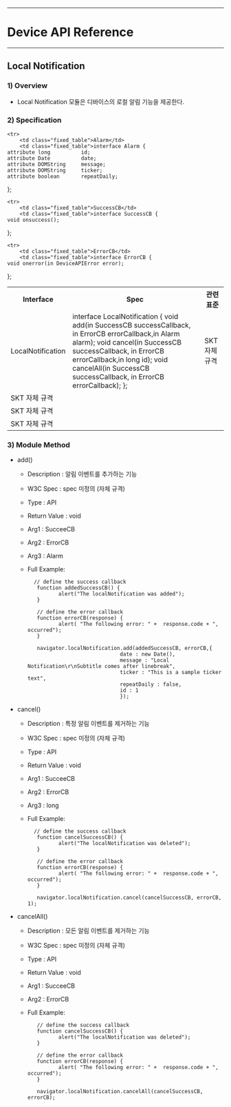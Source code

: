 <!--
layout: 'post'
section: 'Cornerstone Framework'
title: 'Local Notification'
outline: 'Local Notification 모듈은 디바이스의 로컬 알림 기능을 제공한다.'
date: '2012-11-16'
tagstr: 'runtime'
subsection: 'Runtime'
order: '[6, 5, 19]'
thumbnail: '6.1.00.runtime_structure.png'
-->

----------

# Device API Reference 

----------

## Local Notification 

### 1) Overview

- Local Notification 모듈은 디바이스의 로컬 알림 기능을 제공한다.

### 2) Specification

<table class="table table-bordered">
	<tr>
		<th class="fixed_table">Interface</th>
		<th class="fixed_table">Spec</th>
		<th>관련 표준</th>
	</tr>
	<tr>
		<td class="fixed_table">LocalNotification</td>
		<td class="fixed_table">interface LocalNotification {
	void add(in SuccessCB successCallback, in ErrorCB errorCallback,in Alarm alarm);
	void cancel(in SuccessCB successCallback, in ErrorCB errorCallback,in long id);
	void cancelAll(in SuccessCB successCallback, in ErrorCB errorCallback); 
};
		</td>
		<td>SKT 자체 규격</td>
	</tr>

	<tr>
		<td class="fixed_table">Alarm</td>
		<td class="fixed_table">interface Alarm {
	attribute long          id;
	attribute Date          date;
	attribute DOMString     message;
	attribute DOMString     ticker;
	attribute boolean       repeatDaily;
};
		</td>
		<td>SKT 자체 규격</td>
	</tr>

	<tr>
		<td class="fixed_table">SuccessCB</td>
		<td class="fixed_table">interface SuccessCB {
	void onsuccess();
};
		</td>
		<td>SKT 자체 규격</td>
	</tr>

	<tr>
		<td class="fixed_table">ErrorCB</td>
		<td class="fixed_table">interface ErrorCB {
	void onerror(in DeviceAPIError error);
};
		</td>
		<td>SKT 자체 규격</td>
	</tr>

</table>

### 3) Module Method

- add()

	- Description : 알림 이벤트를 추가하는 기능
	- W3C Spec : spec 미정의 (자체 규격)
	- Type : API 
	- Return Value : void
	- Arg1 : SucceeCB
	- Arg2 : ErrorCB
	- Arg3 : Alarm
	- Full Example: 

			// define the success callback
			 function addedSuccessCB() {
			        alert("The localNotification was added");
			 }
			
			 // define the error callback
			 function errorCB(response) {
			        alert( "The following error: " +  response.code + ", occurred");
			 } 
			
			 navigator.localNotification.add(addedSuccessCB, errorCB,{
			                            date : new Date(),
			                            message : "Local Notification\r\nSubtitle comes after linebreak",
			                            ticker : "This is a sample ticker text",
			                            repeatDaily : false,
			                            id : 1
			                    		});

- cancel()

	- Description : 특정 알림 이벤트를 제거하는 기능
	- W3C Spec : spec 미정의 (자체 규격)
	- Type : API 
	- Return Value : void
	- Arg1 : SucceeCB
	- Arg2 : ErrorCB
	- Arg3 : long
	- Full Example: 

			// define the success callback
			 function cancelSuccessCB() {
			        alert("The localNotification was deleted");
			 }
			
			 // define the error callback
			 function errorCB(response) {
			        alert( "The following error: " +  response.code + ", occurred");
			 } 
			
			 navigator.localNotification.cancel(cancelSuccessCB, errorCB, 1); 

- cancelAll()

	- Description : 모든 알림 이벤트를 제거하는 기능 
	- W3C Spec : spec 미정의 (자체 규격)
	- Type : API 
	- Return Value : void
	- Arg1 : SucceeCB
	- Arg2 : ErrorCB
	- Full Example: 

			 // define the success callback
			 function cancelSuccessCB() {
			        alert("The localNotification was deleted");
			 }
			
			 // define the error callback
			 function errorCB(response) {
			        alert( "The following error: " +  response.code + ", occurred");
			 } 
			
			 navigator.localNotification.cancelAll(cancelSuccessCB, errorCB); 